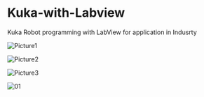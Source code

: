 # Kuka-with-Labview
Kuka Robot programming with LabView for application in Indusrty

![Picture1](https://user-images.githubusercontent.com/38221793/58799222-08ac9f80-8605-11e9-8a84-c5bc05839600.png)

![Picture2](https://user-images.githubusercontent.com/38221793/58799223-08ac9f80-8605-11e9-9a99-5ef6b5c1aa45.png)

![Picture3](https://user-images.githubusercontent.com/38221793/58799225-09453600-8605-11e9-8d39-6a58bfa49523.jpg)

![01](https://user-images.githubusercontent.com/38221793/58799226-09453600-8605-11e9-8ac7-5f3fadb6d3df.JPG)
